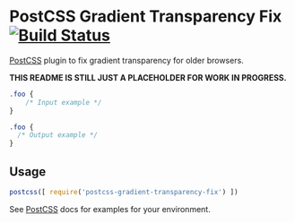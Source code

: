 # PostCSS Gradient Transparency Fix [![Build Status][ci-img]][ci]

[PostCSS] plugin to fix gradient transparency for older browsers.

**THIS README IS STILL JUST A PLACEHOLDER FOR WORK IN PROGRESS.**

[PostCSS]: https://github.com/postcss/postcss
[ci-img]:  https://travis-ci.org/gilmoreorless/postcss-gradient-transparency-fix.svg
[ci]:      https://travis-ci.org/gilmoreorless/postcss-gradient-transparency-fix

```css
.foo {
    /* Input example */
}
```

```css
.foo {
  /* Output example */
}
```

## Usage

```js
postcss([ require('postcss-gradient-transparency-fix') ])
```

See [PostCSS] docs for examples for your environment.
